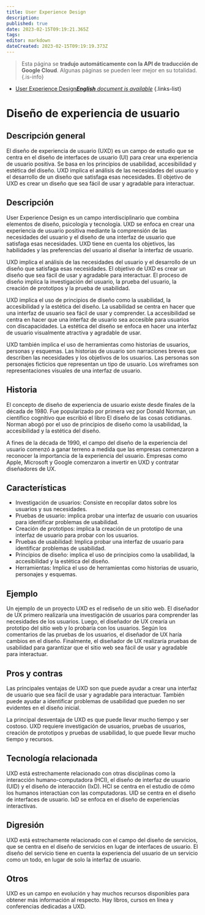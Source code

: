 ```yaml
---
title: User Experience Design
description: 
published: true
date: 2023-02-15T09:19:21.365Z
tags: 
editor: markdown
dateCreated: 2023-02-15T09:19:19.373Z
---
```


> Esta página se **tradujo automáticamente con la API de traducción de Google Cloud**.
Algunas páginas se pueden leer mejor en su totalidad.{.is-info}



- [User Experience Design***English** document is available*](/en/Knowledge-base/Dictionary/user-experience-design)
{.links-list}


# Diseño de experiencia de usuario

## Descripción general
El diseño de experiencia de usuario (UXD) es un campo de estudio que se centra en el diseño de interfaces de usuario (UI) para crear una experiencia de usuario positiva. Se basa en los principios de usabilidad, accesibilidad y estética del diseño. UXD implica el análisis de las necesidades del usuario y el desarrollo de un diseño que satisfaga esas necesidades. El objetivo de UXD es crear un diseño que sea fácil de usar y agradable para interactuar.

## Descripción
User Experience Design es un campo interdisciplinario que combina elementos de diseño, psicología y tecnología. UXD se enfoca en crear una experiencia de usuario positiva mediante la comprensión de las necesidades del usuario y el diseño de una interfaz de usuario que satisfaga esas necesidades. UXD tiene en cuenta los objetivos, las habilidades y las preferencias del usuario al diseñar la interfaz de usuario.

UXD implica el análisis de las necesidades del usuario y el desarrollo de un diseño que satisfaga esas necesidades. El objetivo de UXD es crear un diseño que sea fácil de usar y agradable para interactuar. El proceso de diseño implica la investigación del usuario, la prueba del usuario, la creación de prototipos y la prueba de usabilidad.

UXD implica el uso de principios de diseño como la usabilidad, la accesibilidad y la estética del diseño. La usabilidad se centra en hacer que una interfaz de usuario sea fácil de usar y comprender. La accesibilidad se centra en hacer que una interfaz de usuario sea accesible para usuarios con discapacidades. La estética del diseño se enfoca en hacer una interfaz de usuario visualmente atractiva y agradable de usar.

UXD también implica el uso de herramientas como historias de usuarios, personas y esquemas. Las historias de usuario son narraciones breves que describen las necesidades y los objetivos de los usuarios. Las personas son personajes ficticios que representan un tipo de usuario. Los wireframes son representaciones visuales de una interfaz de usuario.

## Historia
El concepto de diseño de experiencia de usuario existe desde finales de la década de 1980. Fue popularizado por primera vez por Donald Norman, un científico cognitivo que escribió el libro El diseño de las cosas cotidianas. Norman abogó por el uso de principios de diseño como la usabilidad, la accesibilidad y la estética del diseño.

A fines de la década de 1990, el campo del diseño de la experiencia del usuario comenzó a ganar terreno a medida que las empresas comenzaron a reconocer la importancia de la experiencia del usuario. Empresas como Apple, Microsoft y Google comenzaron a invertir en UXD y contratar diseñadores de UX.

## Características
- Investigación de usuarios: Consiste en recopilar datos sobre los usuarios y sus necesidades.
- Pruebas de usuario: implica probar una interfaz de usuario con usuarios para identificar problemas de usabilidad.
- Creación de prototipos: implica la creación de un prototipo de una interfaz de usuario para probar con los usuarios.
- Pruebas de usabilidad: Implica probar una interfaz de usuario para identificar problemas de usabilidad.
- Principios de diseño: implica el uso de principios como la usabilidad, la accesibilidad y la estética del diseño.
- Herramientas: Implica el uso de herramientas como historias de usuario, personajes y esquemas.

## Ejemplo
Un ejemplo de un proyecto UXD es el rediseño de un sitio web. El diseñador de UX primero realizaría una investigación de usuarios para comprender las necesidades de los usuarios. Luego, el diseñador de UX crearía un prototipo del sitio web y lo probaría con los usuarios. Según los comentarios de las pruebas de los usuarios, el diseñador de UX haría cambios en el diseño. Finalmente, el diseñador de UX realizaría pruebas de usabilidad para garantizar que el sitio web sea fácil de usar y agradable para interactuar.

## Pros y contras
Las principales ventajas de UXD son que puede ayudar a crear una interfaz de usuario que sea fácil de usar y agradable para interactuar. También puede ayudar a identificar problemas de usabilidad que pueden no ser evidentes en el diseño inicial.

La principal desventaja de UXD es que puede llevar mucho tiempo y ser costoso. UXD requiere investigación de usuarios, pruebas de usuarios, creación de prototipos y pruebas de usabilidad, lo que puede llevar mucho tiempo y recursos.

## Tecnología relacionada
UXD está estrechamente relacionado con otras disciplinas como la interacción humano-computadora (HCI), el diseño de interfaz de usuario (UID) y el diseño de interacción (IxD). HCI se centra en el estudio de cómo los humanos interactúan con las computadoras. UID se centra en el diseño de interfaces de usuario. IxD se enfoca en el diseño de experiencias interactivas.

## Digresión
UXD está estrechamente relacionado con el campo del diseño de servicios, que se centra en el diseño de servicios en lugar de interfaces de usuario. El diseño del servicio tiene en cuenta la experiencia del usuario de un servicio como un todo, en lugar de solo la interfaz de usuario.

## Otros
UXD es un campo en evolución y hay muchos recursos disponibles para obtener más información al respecto. Hay libros, cursos en línea y conferencias dedicadas a UXD.